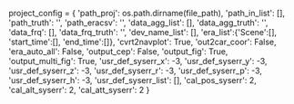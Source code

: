project_config = {
                    'path_proj': os.path.dirname(file_path),
                    'path_in_list': [],
                    'path_truth': '',
                    'path_eracsv': '',
                    'data_agg_list': [],
                    'data_agg_truth': '',
                    'data_frq': [],
                    'data_frq_truth': '',
                    'dev_name_list': [],
                    'era_list':{'Scene':[], 'start_time':[], 'end_time':[]},
                    'cvrt2navplot': True,
                    'out2car_coor': False,
                    'era_auto_all': False,
                    'output_cep': False,
                    'output_fig': True,
                    'output_multi_fig': True,
                    'usr_def_syserr_x': -3,
                    'usr_def_syserr_y': -3,
                    'usr_def_syserr_z': -3,
                    'usr_def_syserr_r': -3,
                    'usr_def_syserr_p': -3,
                    'usr_def_syserr_h': -3,
                    'usr_def_syserr_list': [],
                    'cal_pos_syserr': 2,
                    'cal_alt_syserr': 2,
                    'cal_att_syserr': 2
                }